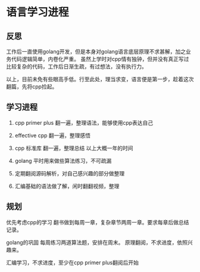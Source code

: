 # 语言学习进程

## 反思
工作后一直使用golang开发，但是本身对golang语言底层原理不求甚解，加之业务代码逻辑简单，内卷化严重。
虽然上学时对cpp情有独钟，但并没有真正写过比较复杂的代码，工作后日渐生疏，有过想法，没有执行力。

以上，目前未免有些眼高手低。行至此处，理当求变，语言便是第一步，趁着这次翻篇，先将cpp捡起。

## 学习进程
1. cpp primer plus 翻一遍，整理语法，能够使用cpp表达自己
2. effective cpp 翻一遍，整理感悟
3. cpp 标准库 翻一遍，整理总结
以上大概一年的时间

1. golang 平时用来做些算法练习，不可疏漏
2. 定期翻阅源码解析，对自己感兴趣的部分做整理

1. 汇编基础的语法做了解，闲时翻翻视频，整理

## 规划
优先考虑cpp的学习
翻书做到每周一章，复杂章节两周一章。要求每章后做总结记录。

golang的巩固
每周练习两道算法题，安排在周末。
原理翻阅，不求进度，依照兴趣来。

汇编学习，不求进度，至少在cpp primer plus翻阅后开始
